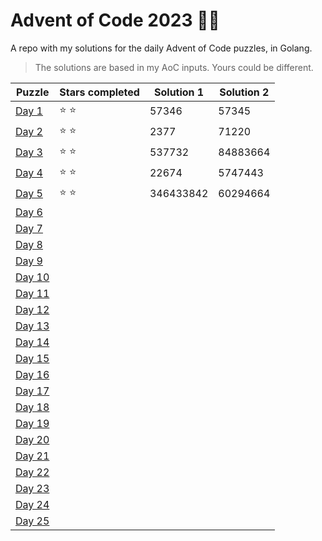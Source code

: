 # Advent of Code 2023 🎄🎁
A repo with my solutions for the daily Advent of Code puzzles, in Golang.

> The solutions are based in my AoC inputs. Yours could be different.

| Puzzle | Stars completed | Solution 1 | Solution 2 |
|--------|-----------------|------------|------------|
| [Day 1](day-01)  | ⭐️ ⭐️ | 57346 | 57345 |
| [Day 2](day-02)  | ⭐️ ⭐️ | 2377 | 71220 |
| [Day 3](day-03)  | ⭐️ ⭐️ | 537732 | 84883664 |
| [Day 4](day-04)  | ⭐️ ⭐️ | 22674 | 5747443 |
| [Day 5](day-05)  | ⭐️ ⭐️ | 346433842 | 60294664 |
| [Day 6](day-06)  |  |  |  |
| [Day 7](day-07)  |  |  |  |
| [Day 8](day-08)  |  |  |  |
| [Day 9](day-09)  |  |  |  |
| [Day 10](day-10) |  |  |  |
| [Day 11](day-11) |  |  |  |
| [Day 12](day-12) |  |  |  |
| [Day 13](day-13) |  |  |  |
| [Day 14](day-14) |  |  |  |
| [Day 15](day-15) |  |  |  |
| [Day 16](day-16) |  |  |  |
| [Day 17](day-17) |  |  |  |
| [Day 18](day-18) |  |  |  |
| [Day 19](day-19) |  |  |  |
| [Day 20](day-20) |  |  |  |
| [Day 21](day-21) |  |  |  |
| [Day 22](day-22) |  |  |  |
| [Day 23](day-23) |  |  |  |
| [Day 24](day-24) |  |  |  |
| [Day 25](day-25) |  |  |  |